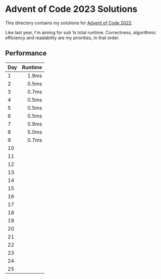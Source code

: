 # Advent of Code 2023 Solutions

This directory contains my solutions for [Advent of Code 2022](https://adventofcode.com/2022).

Like last year, I'm aiming for sub 1s total runtime. Correctness, algorithmic
efficiency and readability are my priorities, in that order.

## Performance

| Day | Runtime |
| --- | ------: |
| 1   |   1.9ms |
| 2   |   0.5ms |
| 3   |   0.7ms |
| 4   |   0.5ms |
| 5   |   0.5ms |
| 6   |   0.5ms |
| 7   |   0.9ms |
| 8   |   5.0ms |
| 9   |   0.7ms |
| 10  |         |
| 11  |         |
| 12  |         |
| 13  |         |
| 14  |         |
| 15  |         |
| 16  |         |
| 17  |         |
| 18  |         |
| 19  |         |
| 20  |         |
| 21  |         |
| 22  |         |
| 23  |         |
| 24  |         |
| 25  |         |
